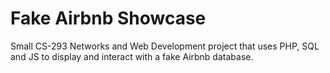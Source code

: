 # Fake Airbnb Showcase
Small CS-293 Networks and Web Development project that uses PHP, SQL and JS to display and interact with a fake Airbnb database.
